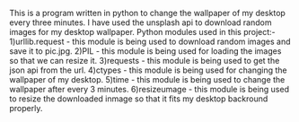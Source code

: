 This is a program written in python to change the wallpaper of my desktop every three minutes. I have used the unsplash api to download random images for my desktop wallpaper.
Python modules used in this project:-
1)urllib.request - this module is being used to download random images and save it to pic.jpg.
2)PIL - this module is being used for loading the images so that we can resize it.
3)requests - this module is being used to get the json api from the url.
4)ctypes - this module is being used for changing the wallpaper of my desktop.
5)time - this module is being used to change the wallpaper after every 3 minutes.
6)resizeumage - this module is being used to resize the downloaded inmage so that it fits my desktop backround properly.
